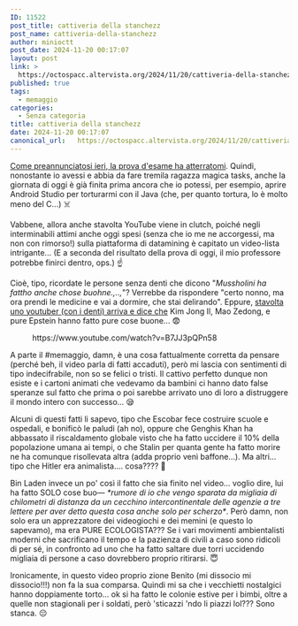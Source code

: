 ```yaml
---
ID: 11522
post_title: cattiveria della stanchezz
post_name: cattiveria-della-stanchezz
author: minioctt
post_date: 2024-11-20 00:17:07
layout: post
link: >
  https://octospacc.altervista.org/2024/11/20/cattiveria-della-stanchezz/
published: true
tags:
  - memaggio
categories:
  - Senza categoria
title: cattiveria della stanchezz
date: 2024-11-20 00:17:07
canonical_url:   https://octospacc.altervista.org/2024/11/20/cattiveria-della-stanchezz/
---
```

<!-- wp:paragraph -->
<p><a href="/microblog-mirror/2024/11/19/pomericottura/">Come preannunciatosi ieri, la prova d'esame ha atterratomi</a>. Quindi, nonostante io avessi e abbia da fare tremila ragazza magica tasks, anche la giornata di oggi è già finita prima ancora che io potessi, per esempio, aprire Android Studio per torturarmi con il Java (che, per quanto tortura, lo è molto meno del C...) ☠️</p>
<!-- /wp:paragraph -->

<!-- wp:paragraph -->
<p>Vabbene, allora anche stavolta YouTube viene in clutch, poiché negli interminabili attimi anche oggi spesi (senza che io me ne accorgessi, ma non con rimorso!) sulla piattaforma di datamining è capitato un video-lista intrigante... (E a seconda del risultato della prova di oggi, il mio professore potrebbe finirci dentro, ops.) ☝️</p>
<!-- /wp:paragraph -->

<!-- wp:paragraph -->
<p>Cioè, tipo, ricordate le persone senza denti che dicono "<em>Mussholini ha fattho anche chose buohne.,..,</em>"? Verrebbe da rispondere "certo nonno, ma ora prendi le medicine e vai a dormire, che stai delirando". Eppure, <a href="https://www.youtube.com/watch?v=B7JJ3pQPn58">stavolta uno youtuber (con i denti) arriva e dice che</a> Kim Jong Il, Mao Zedong, e pure Epstein hanno fatto pure cose buone... 😨️</p>
<!-- /wp:paragraph -->

<!-- wp:paragraph -->
<p></p>
<!-- /wp:paragraph -->

<!-- wp:embed {"url":"https://www.youtube.com/watch?v=B7JJ3pQPn58","type":"video","providerNameSlug":"youtube","responsive":true,"className":"wp-embed-aspect-16-9 wp-has-aspect-ratio"} -->
<figure class="wp-block-embed is-type-video is-provider-youtube wp-block-embed-youtube wp-embed-aspect-16-9 wp-has-aspect-ratio"><div class="wp-block-embed__wrapper">
https://www.youtube.com/watch?v=B7JJ3pQPn58
</div></figure>
<!-- /wp:embed -->

<!-- wp:paragraph -->
<p></p>
<!-- /wp:paragraph -->

<!-- wp:paragraph -->
<p>A parte il #memaggio, damn, è una cosa fattualmente corretta da pensare (perché beh, il video parla di fatti accaduti), però mi lascia con sentimenti di tipo indecifrabile, non so se felici o tristi. Il cattivo perfetto dunque non esiste e i cartoni animati che vedevamo da bambini ci hanno dato false speranze sul fatto che prima o poi sarebbe arrivato uno di loro a distruggere il mondo intero con successo... 😪️</p>
<!-- /wp:paragraph -->

<!-- wp:paragraph -->
<p>Alcuni di questi fatti li sapevo, tipo che Escobar fece costruire scuole e ospedali, e bonificò le paludi (ah no), oppure che Genghis Khan ha abbassato il riscaldamento globale visto che ha fatto uccidere il 10% della popolazione umana ai tempi, o che Stalin per quanta gente ha fatto morire ne ha comunque risollevata altra (adda proprio venì baffone...). Ma altri... tipo che Hitler era animalista.... cosa???? 🤯️</p>
<!-- /wp:paragraph -->

<!-- wp:paragraph -->
<p>Bin Laden invece un po' così il fatto che sia finito nel video... voglio dire, lui ha fatto SOLO cose buo— <em>*rumore di io che vengo sparata da migliaia di chilometri di distanza da un cecchino intercontinentale delle agenzie a tre lettere per aver detto questa cosa anche solo per scherzo*</em>. Però damn, non solo era un apprezzatore dei videogiochi e dei memini (e questo lo sapevamo), ma era PURE ECOLOGISTA??? Se i vari movimenti ambientalisti moderni che sacrificano il tempo e la pazienza di civili a caso sono ridicoli di per sé, in confronto ad uno che ha fatto saltare due torri uccidendo migliaia di persone a caso dovrebbero proprio ritirarsi. 😇️</p>
<!-- /wp:paragraph -->

<!-- wp:paragraph -->
<p>Ironicamente, in questo video proprio zione Benito (mi dissocio mi dissocio!!!) non fa la sua comparsa. Quindi mi sa che i vecchietti nostalgici hanno doppiamente torto... ok si ha fatto le colonie estive per i bimbi, oltre a quelle non stagionali per i soldati, però 'sticazzi 'ndo li piazzi lol??? Sono stanca. 😔️</p>
<!-- /wp:paragraph -->